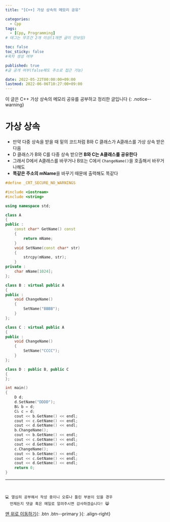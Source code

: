 ```yaml
---
title: "[C++] 가상 상속의 메모리 공유" 

categories:
  - Cpp
tags:
  - [Cpp, Programming]
# 태그는 무조건 2개 이상(1개면 글이 안보임)

toc: false
toc_sticky: false
#목차 생성 여부

published: true
#글 공개 여부(false해도 주소로 접근 가능)

date: 2022-05-22T00:00:00+09:00
lastmod: 2022-06-06T10:27:00+09:00
---
```


이 글은 C++ 가상 상속의 메모리 공유를 공부하고 정리한 글입니다
{: .notice--warning}

# 가상 상속
- 만약 다중 상속을 받을 때 밑의 코드처럼 B와 C 클래스가 A클래스를 가상 상속 받은 다음
- D 클래스가 B와 C를 다중 상속 받으면 **B와 C는 A클래스를 공유한다**
- 그래서 D에서 A클래스를 바꾸거나 B또는 C에서 `ChangeName()`을 호출해서 바꾸거나해도
- **똑같은 주소의 mName**을 바꾸기 때문에 출력해도 똑같다

```cpp
#define _CRT_SECURE_NO_WARNINGS

#include <iostream>
#include <string>

using namespace std;

class A
{
public :
    const char* GetName() const
    {
    	return mName;
    }
    void SetName(const char* str)
    {
    	strcpy(mName, str);
    }
private :
	char mName[1024];
};

class B : virtual public A
{
public :
    void ChangeName()
    {
    	SetName("BBBB");
    }
};

class C : virtual public A
{
public :
    void ChangeName()
    {
    	SetName("CCCC");
    }
};

class D : public B, public C
{
};

int main()
{
    D d;
    d.SetName("DDDD");
    B& b = d;
    C& c = d;
    cout << b.GetName() << endl;
    cout << c.GetName() << endl;
    cout << d.GetName() << endl;
    b.ChangeName();
    cout << b.GetName() << endl;
    cout << c.GetName() << endl;
    cout << d.GetName() << endl;
    c.ChangeName();
    cout << b.GetName() << endl;
    cout << c.GetName() << endl;
    cout << d.GetName() << endl;
    return 0;
}
```

***
<br>

    💻 열심히 공부해서 작성 중이니 오류나 틀린 부분이 있을 경우 
      언제든지 댓글 혹은 메일로 알려주시면 감사하겠습니다! 😸

[맨 위로 이동하기](#){: .btn .btn--primary }{: .align-right}